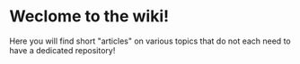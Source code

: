 # Weclome to the wiki!
Here you will find short "articles" on various topics that do not each need to have a dedicated repository!
